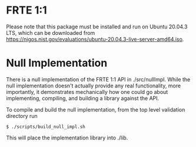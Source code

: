 # FRTE 1:1

Please note that this package must be installed and run on Ubuntu 20.04.3 LTS, which can be downloaded from https://nigos.nist.gov/evaluations/ubuntu-20.04.3-live-server-amd64.iso.


# Null Implementation
There is a null implementation of the FRTE 1:1 API in ./src/nullImpl.  While the null implementation doesn't actually provide any real functionality, more importantly, it demonstrates mechanically how one could go about implementing, compiling, and building
a library against the API.

To compile and build the null implementation, from the top level validation directory run 

````console
$ ./scripts/build_null_impl.sh
````
This will place the implementation library into ./lib.
